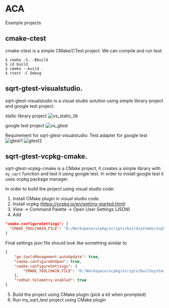 # ACA
Example projects

## cmake-ctest
cmake-ctest is a simple CMake/CTest project.
We can compile and run test:
```
$ cmake -S. -Bbuild
$ cd build
$ cmake --build .
$ ctest -C Debug
```

## sqrt-gtest-visualstudio.
sqrt-gtest-visualstudio is a visual studio solution using simple library project and google test project.

static library project
![vs_static_lib](https://user-images.githubusercontent.com/4984553/210807895-225b4470-f878-47ce-a385-6fdbc25f565c.jpg)

google test project
![vs_gtest](https://user-images.githubusercontent.com/4984553/210807233-4df67273-d328-45db-b6b2-304eb2fa3b6b.jpg)

Requirement for sqrt-gtest-visualstudio: Test adapter for google test
![gtest1](https://user-images.githubusercontent.com/4984553/210808406-b0a4aa59-d83a-444a-bff6-50c97ccdbe2c.jpg)
![gtest2](https://user-images.githubusercontent.com/4984553/210808423-07f14cd9-e597-4136-aa16-e2e6f0851db9.jpg)

## sqrt-gtest-vcpkg-cmake.
sqrt-gtest-vcpkg-cmake is a CMake project, it creates a simple library with `my_sqrt` function and test it using google test. In order to install google test it uses vcpkg package manager.

In order to build the project using visual studio code:
1. Install CMake plugin in visual studio code.
2. Install vcpkg (https://vcpkg.io/en/getting-started.html)
3. View -> Command Palette -> Open User Settings (JSON)
4. Add
```JSON
"cmake.configureSettings": {
  "CMAKE_TOOLCHAIN_FILE": "D:/Workspace/vcpkg/scripts/buildsystems/vcpkg.cmake"
}
```
Final settings json file should look like something similar to 
```JSON
{
    "go.toolsManagement.autoUpdate": true,
    "cmake.configureOnOpen": true,
    "cmake.configureSettings": {
        "CMAKE_TOOLCHAIN_FILE": "D:/Workspace/vcpkg/scripts/buildsystems/vcpkg.cmake"
    },
    "redhat.telemetry.enabled": true
}
```
5. Build the project using CMake plugin (pick a kit when prompted)
6. Run my_sqrt_test project using CMake plugin
